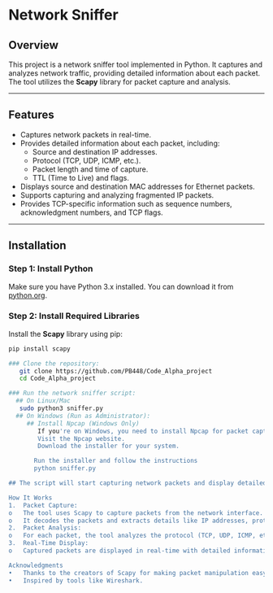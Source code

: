 # Network Sniffer

## Overview
This project is a network sniffer tool implemented in Python. It captures and analyzes network traffic, providing detailed information about each packet. The tool utilizes the **Scapy** library for packet capture and analysis.

---

## Features
- Captures network packets in real-time.
- Provides detailed information about each packet, including:
  - Source and destination IP addresses.
  - Protocol (TCP, UDP, ICMP, etc.).
  - Packet length and time of capture.
  - TTL (Time to Live) and flags.
- Displays source and destination MAC addresses for Ethernet packets.
- Supports capturing and analyzing fragmented IP packets.
- Provides TCP-specific information such as sequence numbers, acknowledgment numbers, and TCP flags.

---

## Installation

### Step 1: Install Python
Make sure you have Python 3.x installed. You can download it from [python.org](https://www.python.org/).

### Step 2: Install Required Libraries
Install the **Scapy** library using pip:
```bash
pip install scapy

### Clone the repository:
   git clone https://github.com/PB448/Code_Alpha_project
   cd Code_Alpha_project

### Run the network sniffer script:
  ## On Linux/Mac
   sudo python3 sniffer.py
  ## On Windows (Run as Administrator):
     ## Install Npcap (Windows Only)
        If you're on Windows, you need to install Npcap for packet capture:
        Visit the Npcap website.
        Download the installer for your system.

       Run the installer and follow the instructions
       python sniffer.py

## The script will start capturing network packets and display detailed information about each packet in real-time.

How It Works
1.	Packet Capture:
o	The tool uses Scapy to capture packets from the network interface.
o	It decodes the packets and extracts details like IP addresses, protocols, and ports.
2.	Packet Analysis:
o	For each packet, the tool analyzes the protocol (TCP, UDP, ICMP, etc.).
3.	Real-Time Display:
o	Captured packets are displayed in real-time with detailed information.

Acknowledgments
•	Thanks to the creators of Scapy for making packet manipulation easy.
•	Inspired by tools like Wireshark.


